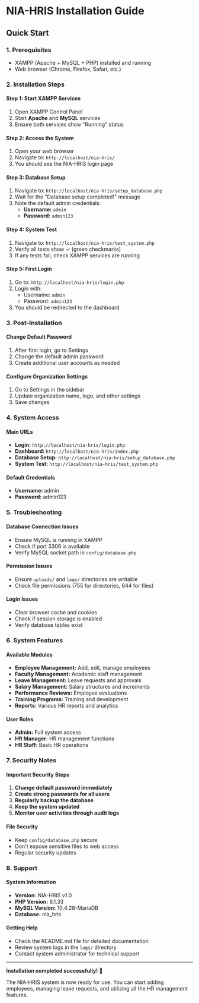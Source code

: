 # NIA-HRIS Installation Guide

## Quick Start

### 1. Prerequisites
- XAMPP (Apache + MySQL + PHP) installed and running
- Web browser (Chrome, Firefox, Safari, etc.)

### 2. Installation Steps

#### Step 1: Start XAMPP Services
1. Open XAMPP Control Panel
2. Start **Apache** and **MySQL** services
3. Ensure both services show "Running" status

#### Step 2: Access the System
1. Open your web browser
2. Navigate to: `http://localhost/nia-hris/`
3. You should see the NIA-HRIS login page

#### Step 3: Database Setup
1. Navigate to: `http://localhost/nia-hris/setup_database.php`
2. Wait for the "Database setup completed!" message
3. Note the default admin credentials:
   - **Username:** `admin`
   - **Password:** `admin123`

#### Step 4: System Test
1. Navigate to: `http://localhost/nia-hris/test_system.php`
2. Verify all tests show ✓ (green checkmarks)
3. If any tests fail, check XAMPP services are running

#### Step 5: First Login
1. Go to: `http://localhost/nia-hris/login.php`
2. Login with:
   - Username: `admin`
   - Password: `admin123`
3. You should be redirected to the dashboard

### 3. Post-Installation

#### Change Default Password
1. After first login, go to Settings
2. Change the default admin password
3. Create additional user accounts as needed

#### Configure Organization Settings
1. Go to Settings in the sidebar
2. Update organization name, logo, and other settings
3. Save changes

### 4. System Access

#### Main URLs
- **Login:** `http://localhost/nia-hris/login.php`
- **Dashboard:** `http://localhost/nia-hris/index.php`
- **Database Setup:** `http://localhost/nia-hris/setup_database.php`
- **System Test:** `http://localhost/nia-hris/test_system.php`

#### Default Credentials
- **Username:** admin
- **Password:** admin123

### 5. Troubleshooting

#### Database Connection Issues
- Ensure MySQL is running in XAMPP
- Check if port 3306 is available
- Verify MySQL socket path in `config/database.php`

#### Permission Issues
- Ensure `uploads/` and `logs/` directories are writable
- Check file permissions (755 for directories, 644 for files)

#### Login Issues
- Clear browser cache and cookies
- Check if session storage is enabled
- Verify database tables exist

### 6. System Features

#### Available Modules
- **Employee Management:** Add, edit, manage employees
- **Faculty Management:** Academic staff management
- **Leave Management:** Leave requests and approvals
- **Salary Management:** Salary structures and increments
- **Performance Reviews:** Employee evaluations
- **Training Programs:** Training and development
- **Reports:** Various HR reports and analytics

#### User Roles
- **Admin:** Full system access
- **HR Manager:** HR management functions
- **HR Staff:** Basic HR operations

### 7. Security Notes

#### Important Security Steps
1. **Change default password immediately**
2. **Create strong passwords for all users**
3. **Regularly backup the database**
4. **Keep the system updated**
5. **Monitor user activities through audit logs**

#### File Security
- Keep `config/database.php` secure
- Don't expose sensitive files to web access
- Regular security updates

### 8. Support

#### System Information
- **Version:** NIA-HRIS v1.0
- **PHP Version:** 8.1.33
- **MySQL Version:** 10.4.28-MariaDB
- **Database:** nia_hris

#### Getting Help
- Check the README.md file for detailed documentation
- Review system logs in the `logs/` directory
- Contact system administrator for technical support

---

**Installation completed successfully!** 🎉

The NIA-HRIS system is now ready for use. You can start adding employees, managing leave requests, and utilizing all the HR management features.
